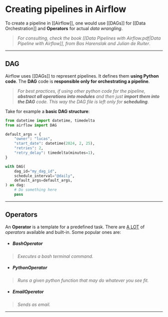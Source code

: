 # Creating pipelines in Airflow

To create a pipeline in [[Airflow]], one would use [[DAGs]] for [[Data Orchestration]] and **Operators** for actual *data wrangling*.

> *For consulting, check the book [[Data Pipelines with Airflow.pdf|Data Pipeline with Airflow]], from Bas Harenslak and Julian de Ruiter*.
___
## DAG

Airflow uses [[DAGs]] to represent pipelines. It defines them **using Python code**. The **DAG** code is **responsible only for orchestrating a pipeline**. 

>*For best practices, if using other python code for the pipeline, **abstract all operations into modules** and then just **import them into the DAG** code. This way the DAG file is left only for **scheduling**.*

Take for example a **basic DAG structure**:

```python
from datetime import datetime, timedelta
from airflow import DAG

default_args = {
    "owner": "lucas",
    "start_date": datetime(2024, 2, 25),
    "retries": 2,
    "retry_delay": timedelta(minutes=1),
}

with DAG(
    dag_id="my_dag_id",
    schedule_interval="@daily",
    default_args=default_args,
) as dag:
	# Do something here
    pass
```
____
## Operators

An **Operator** is a template for a predefined task. There are <u>A LOT</u> of *operators* available and built-in. Some popular ones are: 

- ##### BashOperator
>*Executes a bash terminal command.*

- ##### PythonOperator
>*Runs a given python function that may do whatever you see fit.*

- ##### EmailOperator
>*Sends as email.*
___
